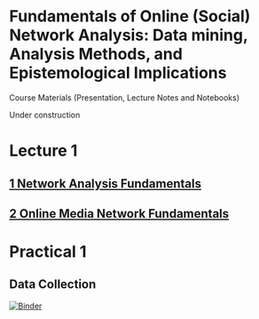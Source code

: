 # Fundamentals of Online (Social) Network Analysis: **Data mining, Analysis Methods, and Epistemological Implications**

Course Materials (Presentation, Lecture Notes and Notebooks)

Under construction

# Lecture 1

## [1 Network Analysis Fundamentals](https://flxvctr.github.io/Fundamentals-of-Online-Social-Network-Analysis/1_Network_Fundamentals)

## [2 Online Media Network Fundamentals](https://flxvctr.github.io/Fundamentals-of-Online-Social-Network-Analysis/2_Online_Media_Network_Fundamentals)

# Practical 1

## Data Collection
[![Binder](https://mybinder.org/badge_logo.svg)](https://mybinder.org/v2/gh/FlxVctr/Fundamentals-of-Online-Social-Network-Analysis/HEAD?labpath=NB_1_Testing_Binder.ipynb)
